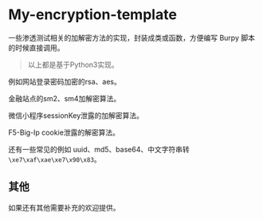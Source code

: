 # My-encryption-template

一些渗透测试相关的加解密方法的实现，封装成类或函数，方便编写 Burpy 脚本的时候直接调用。

>   以上都是基于Python3实现。

例如网站登录密码加密的rsa、aes。

金融站点的sm2、sm4加解密算法。

微信小程序sessionKey泄露的加解密算法。

F5-Big-Ip cookie泄露的解密算法。

还有一些常见的例如 uuid、md5、base64、中文字符串转 `\xe7\xaf\xae\xe7\x90\x83`。

## 其他

如果还有其他需要补充的欢迎提供。